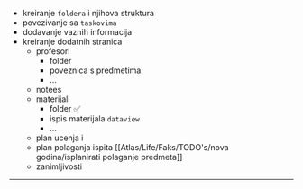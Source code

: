 
- kreiranje `foldera` i njihova struktura
- povezivanje sa `taskovima`
- dodavanje vaznih informacija
- kreiranje dodatnih stranica
	- profesori
		- folder
		- poveznica s predmetima
		- …
	- notees
	- materijali
		- folder ✅
		- ispis materijala `dataview`
		- …
	- plan ucenja i
	- plan polaganja ispita [[Atlas/Life/Faks/TODO's/nova godina/isplanirati polaganje predmeta]]
	- zanimljivosti

---

